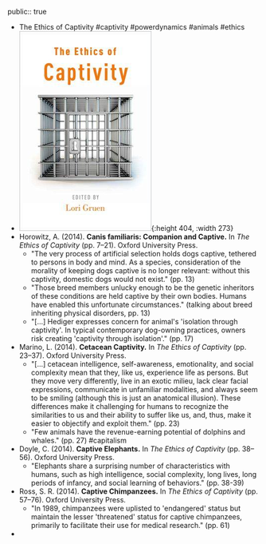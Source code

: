 public:: true

- The Ethics of Captivity #captivity #powerdynamics #animals #ethics
- ![eth.jpeg](../assets/eth_1656811564690_0.jpeg){:height 404, :width 273}
- Horowitz, A. (2014). __Canis familiaris: Companion and Captive.__ In _The Ethics of Captivity_ (pp. 7–21). Oxford University Press.
	- "The very process of artificial selection holds dogs captive, tethered to persons in body and mind. As a species, consideration of the morality of keeping dogs captive is no longer relevant: without this captivity, domestic dogs would not exist." (pp. 13)
	- "Those breed members unlucky enough to be the genetic inheritors of these conditions are held captive by their own bodies. Humans have enabled this unfortunate circumstances." (talking about breed inheriting physical disorders, pp. 13)
	- "[...] Hediger expresses concern for animal's 'isolation through captivity'. In typical contemporary dog-owning practices, owners risk creating 'captivity through isolation'." (pp. 17)
- Marino, L. (2014). __Cetacean Captivity.__ In _The Ethics of Captivity_ (pp. 23–37). Oxford University Press.
	- "[...] cetacean intelligence, self-awareness, emotionality, and social complexity mean that they, like us, experience life as persons. But they move very differently, live in an exotic milieu, lack clear facial expressions, communicate in unfamiliar modalities, and always seem to be smiling (although this is just an anatomical illusion). These differences make it challenging for humans to recognize the similarities to us and their ability to suffer like us, and, thus, make it easier to objectify and exploit them." (pp. 23)
	- "Few animals have the revenue-earning potential of dolphins and whales." (pp. 27) #capitalism
- Doyle, C. (2014). __Captive Elephants.__ In _The Ethics of Captivity_ (pp. 38–56). Oxford University Press.
	- "Elephants share a surprising number of characteristics with humans, such as high intelligence, social complexity, long lives, long periods of infancy, and social learning of behaviors." (pp. 38-39)
- Ross, S. R. (2014). __Captive Chimpanzees.__ In _The Ethics of Captivity_ (pp. 57–76). Oxford University Press.
	- "In 1989, chimpanzees were uplisted to 'endangered' status but maintain the lesser 'threatened' status for captive chimpanzees, primarily to facilitate their use for medical research." (pp. 61)
-